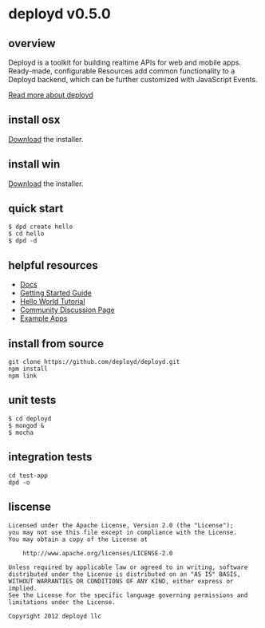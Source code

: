 # deployd v0.5.0

## overview

Deployd is a toolkit for building realtime APIs for web and mobile apps. Ready-made, configurable Resources add common functionality to a Deployd backend, which can be further customized with JavaScript Events.

[Read more about deployd](http://deployd.com)

## install osx

[Download](http://deployd.com/download.html) the installer.

## install win

[Download](http://deployd.com/download.html) the installer.

## quick start

	$ dpd create hello
	$ cd hello
	$ dpd -d
	
## helpful resources

 - [Docs](http://deployd.com/docs/)
 - [Getting Started Guide](http://deployd.com/docs/)
 - [Hello World Tutorial](http://deployd.com/docs/tutorials/hello-world.html)
 - [Community Discussion Page](http://deployd.com/community.html)
 - [Example Apps](http://deployd.com/docs/examples.html)

## install from source

	git clone https://github.com/deployd/deployd.git
	npm install
	npm link

## unit tests

	$ cd deployd
	$ mongod &
	$ mocha

## integration tests
	
	cd test-app
	dpd -o

## liscense

    Licensed under the Apache License, Version 2.0 (the "License");
    you may not use this file except in compliance with the License.
    You may obtain a copy of the License at

        http://www.apache.org/licenses/LICENSE-2.0

    Unless required by applicable law or agreed to in writing, software
    distributed under the License is distributed on an "AS IS" BASIS,
    WITHOUT WARRANTIES OR CONDITIONS OF ANY KIND, either express or implied.
    See the License for the specific language governing permissions and
    limitations under the License.

    Copyright 2012 deployd llc